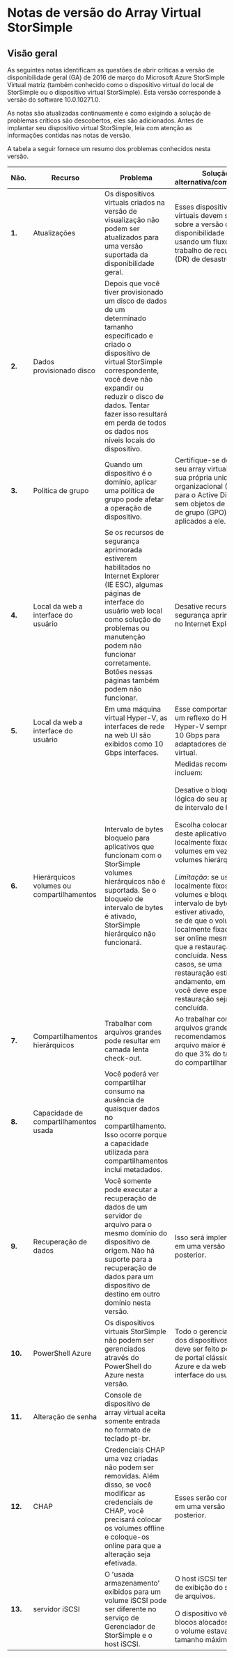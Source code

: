 <properties 
   pageTitle="Notas de versão do Array Virtual StorSimple | Microsoft Azure"
   description="Descreve problemas críticos de abrir e resoluções para a matriz Virtual StorSimple."
   services="storsimple"
   documentationCenter=""
   authors="alkohli"
   manager="carmonm"
   editor="" />
<tags 
   ms.service="storsimple"
   ms.devlang="NA"
   ms.topic="article"
   ms.tgt_pltfrm="NA"
   ms.workload="NA"
   ms.date="05/13/2016"
   ms.author="alkohli" />

# <a name="storsimple-virtual-array-release-notes"></a>Notas de versão do Array Virtual StorSimple

## <a name="overview"></a>Visão geral

As seguintes notas identificam as questões de abrir críticas a versão de disponibilidade geral (GA) de 2016 de março do Microsoft Azure StorSimple Virtual matriz (também conhecido como o dispositivo virtual do local de StorSimple ou o dispositivo virtual StorSimple). Esta versão corresponde à versão do software 10.0.10271.0.

As notas são atualizadas continuamente e como exigindo a solução de problemas críticos são descobertos, eles são adicionados. Antes de implantar seu dispositivo virtual StorSimple, leia com atenção as informações contidas nas notas de versão. 

A tabela a seguir fornece um resumo dos problemas conhecidos nesta versão.


| Não. | Recurso | Problema | Solução alternativa/comentários |
|-----|--------------------------|----------------------------------------------------------------------------------------------------------------------------------------------------------------------------------------------------------------------------------------------------------------------------|--------------------------------------------------------------------------------------------------------------------------------------------------------------------------------------------------------------------------------------------------------------------------------------------------------------------------------------------------------------------------------------------------------------------------------------------------------------------------------|
| **1.** | Atualizações | Os dispositivos virtuais criados na versão de visualização não podem ser atualizados para uma versão suportada da disponibilidade geral. | Esses dispositivos virtuais devem ser falha sobre a versão de disponibilidade geral usando um fluxo de trabalho de recuperação (DR) de desastres. |
| **2.** | Dados provisionado disco | Depois que você tiver provisionado um disco de dados de um determinado tamanho especificado e criado o dispositivo de virtual StorSimple correspondente, você deve não expandir ou reduzir o disco de dados. Tentar fazer isso resultará em perda de todos os dados nos níveis locais do dispositivo. |   |
| **3.** | Política de grupo | Quando um dispositivo é o domínio, aplicar uma política de grupo pode afetar a operação de dispositivo. | Certifique-se de que seu array virtual está em sua própria unidade organizacional (OU) para o Active Directory e sem objetos de política de grupo (GPO) são aplicados a ele.|
| **4.** | Local da web a interface do usuário | Se os recursos de segurança aprimorada estiverem habilitados no Internet Explorer (IE ESC), algumas páginas de interface do usuário web local como solução de problemas ou manutenção podem não funcionar corretamente. Botões nessas páginas também podem não funcionar. | Desative recursos de segurança aprimorada no Internet Explorer.|
| **5.** | Local da web a interface do usuário | Em uma máquina virtual Hyper-V, as interfaces de rede na web UI são exibidos como 10 Gbps interfaces. | Esse comportamento é um reflexo do Hyper-V. Hyper-V sempre mostra 10 Gbps para adaptadores de rede virtual. |
| **6.** | Hierárquicos volumes ou compartilhamentos | Intervalo de bytes bloqueio para aplicativos que funcionam com o StorSimple volumes hierárquicos não é suportada. Se o bloqueio de intervalo de bytes é ativado, StorSimple hierárquico não funcionará. | Medidas recomendadas incluem: <br></br>Desative o bloqueio em lógica do seu aplicativo de intervalo de bytes.<br></br>Escolha colocar dados deste aplicativo da localmente fixados volumes em vez de volumes hierárquicos.<br></br>*Limitação*: se usando localmente fixos volumes e bloqueio de intervalo de bytes estiver ativado, lembre-se de que o volume localmente fixado pode ser online mesmo antes que a restauração for concluída. Nesses casos, se uma restauração estiver em andamento, em seguida, você deve esperar a restauração seja concluída. |
| **7.** | Compartilhamentos hierárquicos | Trabalhar com arquivos grandes pode resultar em camada lenta check-out. | Ao trabalhar com arquivos grandes, recomendamos que o arquivo maior é menor do que 3% do tamanho do compartilhamento. |
| **8.** | Capacidade de compartilhamentos usada | Você poderá ver compartilhar consumo na ausência de quaisquer dados no compartilhamento. Isso ocorre porque a capacidade utilizada para compartilhamentos inclui metadados. |   |
| **9.** | Recuperação de dados | Você somente pode executar a recuperação de dados de um servidor de arquivo para o mesmo domínio do dispositivo de origem. Não há suporte para a recuperação de dados para um dispositivo de destino em outro domínio nesta versão. | Isso será implementado em uma versão posterior. |
| **10.** | PowerShell Azure | Os dispositivos virtuais StorSimple não podem ser gerenciados através do PowerShell do Azure nesta versão. | Todo o gerenciamento dos dispositivos virtuais deve ser feito por meio de portal clássico do Azure e da web local da interface do usuário. |
| **11.** | Alteração de senha | Console de dispositivo de array virtual aceita somente entrada no formato de teclado pt-br. |   |
| **12.** | CHAP | Credenciais CHAP uma vez criadas não podem ser removidas. Além disso, se você modificar as credenciais de CHAP, você precisará colocar os volumes offline e coloque-os online para que a alteração seja efetivada. | Esses serão corrigidos em uma versão posterior. |
| **13.** | servidor iSCSI  | O 'usada armazenamento' exibidos para um volume iSCSI pode ser diferente no serviço de Gerenciador de StorSimple e o host iSCSI. | O host iSCSI tem o modo de exibição do sistema de arquivos.<br></br>O dispositivo vê os blocos alocados quando o volume estava no tamanho máximo.|
